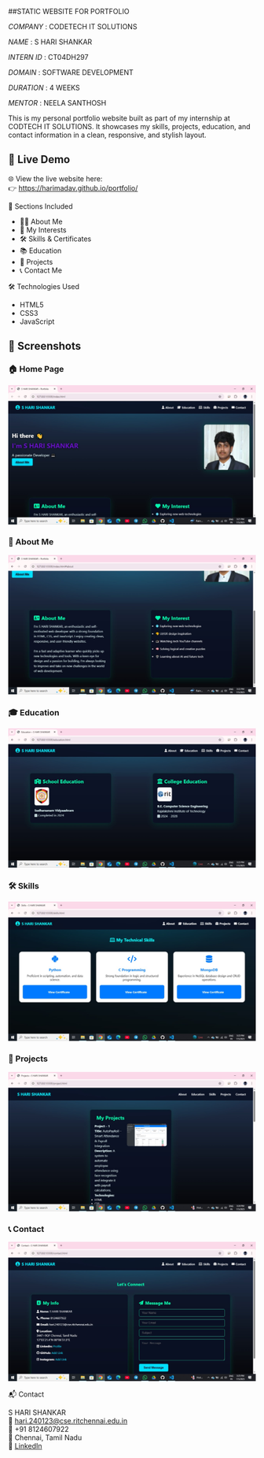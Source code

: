 ##STATIC WEBSITE FOR PORTFOLIO

*COMPANY* : CODETECH IT SOLUTIONS

*NAME* : S HARI SHANKAR

*INTERN ID* : CT04DH297

*DOMAIN* : SOFTWARE DEVELOPMENT

*DURATION* : 4 WEEKS

*MENTOR* : NEELA SANTHOSH

This is my personal portfolio website built as part of my internship at CODTECH IT SOLUTIONS. It showcases my skills, projects, education, and contact information in a clean, responsive, and stylish layout.

## 🔗 Live Demo

🌐 View the live website here:  
👉 https://harimadav.github.io/portfolio/

 📁 Sections Included

- 🧑‍💻 About Me  
- 🚀 My Interests  
- 🛠 Skills & Certificates  
- 📚 Education  
- 💼 Projects  
- 📞 Contact Me

🛠 Technologies Used

- HTML5  
- CSS3  
- JavaScript

## 📸 Screenshots

### 🏠 Home Page
![Home Page](homepage.jpg)

### 👤 About Me
![About Me](aboutme.jpg)

### 🎓 Education
![Education](education.jpg)

### 🛠 Skills
![Skills](skills.jpg)

### 📁 Projects
![Projects](projects.jpg)

### 📞 Contact
![Contact](contact.jpg)


📬 Contact

S HARI SHANKAR  
📧 hari.240123@cse.ritchennai.edu.in  
📱 +91 8124607922  
📍 Chennai, Tamil Nadu  
🔗 [LinkedIn](https://www.linkedin.com/in/s-hari-shankar-27279732b)


